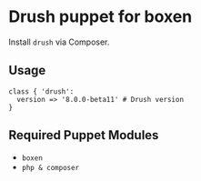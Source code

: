 # Drush puppet for boxen

Install `drush` via Composer.

## Usage

```puppet
class { 'drush':
  version => '8.0.0-beta11' # Drush version
}
```

## Required Puppet Modules

* `boxen`
* `php & composer`
